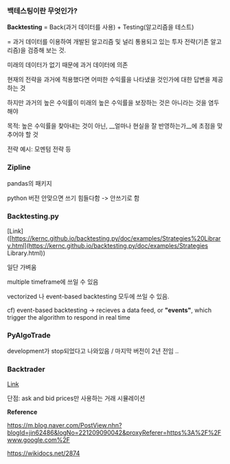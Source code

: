 

### 백테스팅이란 무엇인가?  

__Backtesting__ = Back(과거 데이터를 사용) + Testing(알고리즘을 테스트) 

= 과거 데이터를 이용하여 개발된 알고리즘 및 널리 통용되고 있는 투자 전략(기존 알고리즘)을 검증해 보는 것.  

미래의 데이터가 없기 때문에 과거 데이터에 의존 



현재의 전략을 과거에 적용했다면 어떠한 수익률을 나타냈을 것인가에 대한 답변을 제공하는 것   

하지만 과거의 높은 수익률이 미래의 높은 수익률을 보장하는 것은 아니라는 것을 염두해야     

목적: 높은 수익률을 찾아내는 것이 아닌, __얼마나 현실을 잘 반영하는가__에 초점을 맞추어야 할 것  



전략 예시: 모멘텀 전략 등



### Zipline  

pandas의 패키지  

python 버전 안맞으면 쓰기 힘들다함 -> 안쓰기로 함  



### Backtesting.py

[Link]([https://kernc.github.io/backtesting.py/doc/examples/Strategies%20Library.html](https://kernc.github.io/backtesting.py/doc/examples/Strategies Library.html))  

일단 가벼움

multiple timeframe에 쓰일 수 있음

vectorized 나 event-based backtesting 모두에 쓰일 수 있음. 

cf) event-based backtesting -> recieves a data feed, or __"events"__, which trigger the algorithm to respond in real time  



### PyAlgoTrade  

development가 stop되었다고 나와있음  / 마지막 버전이 2년 전임 .. 





### Backtrader   

[Link](<https://github.com/backtrader/backtrader>)  

단점: ask and bid prices만 사용하는 거래 시뮬레이션    





__Reference__

<https://m.blog.naver.com/PostView.nhn?blogId=jin62486&logNo=221209090042&proxyReferer=https%3A%2F%2Fwww.google.com%2F>



<https://wikidocs.net/2874>



